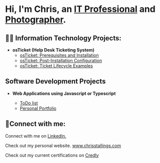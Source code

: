 <h1>Hi, I'm Chris, an <a href="https://linkedin.com/in/chriscms" target="_blank">IT Professional</a> and <a href="https://www.chrisstallings.com" target="_blank">Photographer</a>.</h1>

<h2>👨‍💻 Information Technology Projects:</h2>

- <b>osTicket (Help Desk Ticketing System)</b>
  - [osTicket: Prerequisites and Installation](https://github.com/chris-stallings/osticket-prereqs)
  - [osTicket: Post-Installation Configuration](https://github.com/chris-stallings/post-install-config)
  - [osTicket: Ticket Lifecycle Examples](https://github.com/chris-stallings/ticket-lifecycle)
<!-- 
  - <b>Microsoft Azure</b>
  - [Configuring On-premises Active Directory within Azure VMs](https://github.com/chris-stallings/configure-ad)
  - [Network Security Groups (NSGs) and Inspecting Network Protocols](https://github.com/chris-stallings/azure-network-protocols)
  -->
<h2>Software Development Projects</h2>

- <b>Web Applications using Javascript or Typescript</b>

  - [ToDo list](https://github.com/chris-stallings/ToDo-List)
  - [Personal Portfolio](https://github.com/chris-stallings/PersonalPortfolio)

<h2>🤳Connect with me:</h2>

Connect with me on <a href="https://www.linkedin.com/in/chriscms">LinkedIn.</a>

Check out my personal website. <a href="https://www.chrisstallings.com">www.chrisstallings.com</a>

Check out my current certifications on <a href="https://www.credly.com/users/c-stallings">Credly</a>

<!---
chris-stallings/chris-stallings is a ✨ special ✨ repository because its `README.md` (this file) appears on your GitHub profile.
You can click the Preview link to take a look at your changes.
--->

